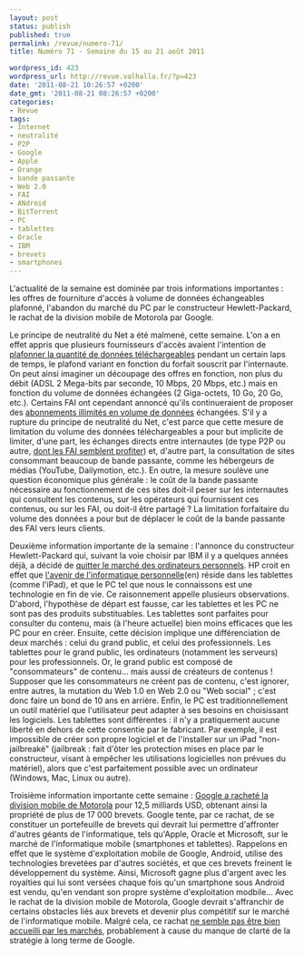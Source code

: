```yaml
---
layout: post
status: publish
published: true
permalink: /revue/numero-71/
title: Numéro 71 - Semaine du 15 au 21 août 2011

wordpress_id: 423
wordpress_url: http://revue.valhalla.fr/?p=423
date: '2011-08-21 10:26:57 +0200'
date_gmt: '2011-08-21 08:26:57 +0200'
categories:
- Revue
tags:
- Internet
- neutralité
- P2P
- Google
- Apple
- Orange
- bande passante
- Web 2.0
- FAI
- ANdroid
- BitTorrent
- PC
- tablettes
- Oracle
- IBM
- brevets
- smartphones
---
```

<p>L'actualité de la semaine est dominée par trois informations importantes : les offres de fourniture d'accès à volume de données échangeables plafonné, l'abandon du marché du PC par le constructeur Hewlett-Packard, le rachat de la division mobile de Motorola par Google.</p>
<p>Le principe de neutralité du Net a été malmené, cette semaine. L'on a en effet appris que plusieurs fournisseurs d'accès avaient l'intention de <a href="http://www.numerama.com/magazine/19598-orange-pret-a-mettre-fin-a-l-illimite-sur-l-adsl-d-autres-fai-aussi.html">plafonner la quantité de données téléchargeables</a> pendant un certain laps de temps, le plafond variant en fonction du forfait souscrit par l'internaute. On peut ainsi imaginer un découpage des offres en fonction, non plus du débit (ADSL 2 Mega-bits par seconde, 10 Mbps, 20 Mbps, etc.) mais en fonction du volume de données échangées (2 Giga-octets, 10 Go, 20 Go, etc.). Certains FAI ont cependant annoncé qu'ils continueraient de proposer des <a href="http://www.numerama.com/magazine/19602-internet-devrait-rester-illimite-chez-free-et-numericable.html">abonnements illimités en volume de données</a> échangées. S'il y a rupture du principe de neutralité du Net, c'est parce que cette mesure de limitation du volume des données téléchargeables a pour but implicite de limiter, d'une part, les échanges directs entre internautes (de type P2P ou autre, <a href="http://www.pcinpact.com/actu/news/65144-p2p-bittorrent-fai-profit-trafic.htm">dont les FAI semblent profiter</a>) et, d'autre part, la consultation de sites consommant beaucoup de bande passante, comme les hébergeurs de médias (YouTube, Dailymotion, etc.). En outre, la mesure soulève une question économique plus générale : le coût de la bande passante nécessaire au fonctionnement de ces sites doit-il peser sur les internautes qui consultent les contenus, sur les opérateurs qui fournissent ces contenus, ou sur les FAI, ou doit-il être partagé ? La limitation forfaitaire du volume des données a pour but de déplacer le coût de la bande passante des FAI vers leurs clients.</p>
<p>Deuxième information importante de la semaine : l'annonce du constructeur Hewlett-Packard qui, suivant la voie choisir par IBM il y a quelques années déjà, a décidé de <a href="http://www.macgeneration.com/unes/voir/130072/hp-quitte-le-pc">quitter le marché des ordinateurs personnels</a>. HP croit en effet que <a href="http://www.wired.com/epicenter/2011/08/the-future-of-a-post-pc-hp/">l'avenir de l'informatique personnelle</a><span class="lang">(en)</span> réside dans les tablettes (comme l'iPad), et que le PC tel que nous le connaissons est une technologie en fin de vie. Ce raisonnement appelle plusieurs observations. D'abord, l'hypothèse de départ est fausse, car les tablettes et les PC ne sont pas des produits substituables. Les tablettes sont parfaites pour consulter du contenu, mais (à l'heure actuelle) bien moins efficaces que les PC pour en créer. Ensuite, cette décision implique une différenciation de deux marchés : celui du grand public, et celui des professionnels. Les tablettes pour le grand public, les ordinateurs (notamment les serveurs) pour les professionnels. Or, le grand public est composé de "consommateurs" de contenu... mais aussi de créateurs de contenus ! Supposer que les consommateurs ne créent pas de contenu, c'est ignorer, entre autres, la mutation du Web 1.0 en Web 2.0 ou "Web social" ; c'est donc faire un bond de 10 ans en arrière. Enfin, le PC est traditionnellement un outil matériel que l'utilisateur peut adapter à ses besoins en choisissant les logiciels. Les tablettes sont différentes : il n'y a pratiquement aucune liberté en dehors de cette consentie par le fabricant. Par exemple, il est impossible de créer son propre logiciel et de l'installer sur un iPad "non-jailbreaké" (jailbreak : fait d'ôter les protection mises en place par le constructeur, visant à empêcher les utilisations logicielles non prévues du matériel), alors que c'est parfaitement possible avec un ordinateur (Windows, Mac, Linux ou autre).</p>
<p>Troisième information importante cette semaine : <a href="http://www.numerama.com/magazine/19563-google-achete-motorola-pour-125-milliards-de-dollars.html">Google a racheté la division mobile de Motorola</a> pour 12,5 milliards USD, obtenant ainsi la propriété de plus de 17 000 brevets. Google tente, par ce rachat, de se constituer un portefeuille de brevets qui devrait lui permettre d'affronter d'autres géants de l'informatique, tels qu'Apple, Oracle et Microsoft, sur le marché de l'informatique mobile (smartphones et tablettes). Rappelons en effet que le système d'exploitation mobile de Google, Android, utilise des technologies brevetées par d'autres sociétés, et que ces brevets freinent le développement du système. Ainsi, Microsoft gagne plus d'argent avec les royalties qui lui sont versées chaque fois qu'un smartphone sous Android est vendu, qu'en vendant son propre système d'exploitation modbile... Avec le rachat de la division mobile de Motorola, Google devrait s'affranchir de certains obstacles liés aux brevets et devenir plus compétitif sur le marché de l'informatique mobile. Malgré cela, ce rachat <a href="http://www.numerama.com/magazine/19564-pourquoi-l-achat-de-motorola-par-google-est-mal-accueilli.html">ne semble pas être bien accueilli par les marchés</a>, probablement à cause du manque de clarté de la stratégie à long terme de Google.</p>
